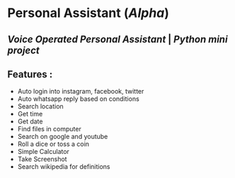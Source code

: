 # Personal Assistant (*Alpha*)

## *Voice Operated Personal Assistant* | *Python mini project*


## Features :

* Auto login into instagram, facebook, twitter
* Auto whatsapp reply based on conditions
* Search location
* Get time
* Get date
* Find files in computer
* Search on google and youtube
* Roll a dice or toss a coin
* Simple Calculator
* Take Screenshot
* Search wikipedia for definitions
